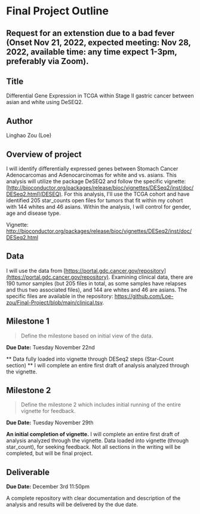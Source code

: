 # Final Project Outline

## Request for an extenstion due to a bad fever (Onset Nov 21, 2022, expected meeting: Nov 28, 2022, available time: any time expect 1-3pm, preferably via Zoom).

## Title
Differential Gene Expression in TCGA within Stage II gastric cancer between asian and white using DeSEQ2.

## Author
Linghao Zou (Loe)

## Overview of project

I will identify differentially expressed genes between Stomach Cancer Adenocarcomas and Adenocarcinomas for white and vs. asians. This analysis will utilize the package DeSEQ2 and follow the specific vignette: [http://bioconductor.org/packages/release/bioc/vignettes/DESeq2/inst/doc/DESeq2.html](DESEQ). For this analysis, I'll use the TCGA cohort and have identified 205 star_counts open files for tumors that fit within my cohort with 144 whites and 46 asians. Within the analysis, I will control for gender, age and disease type.

Vignette: [http://bioconductor.org/packages/release/bioc/vignettes/DESeq2/inst/doc/DESeq2.html
](http://bioconductor.org/packages/release/bioc/vignettes/DESeq2/inst/doc/DESeq2.html)

## Data

I will use the data from [https://portal.gdc.cancer.gov/repository](https://portal.gdc.cancer.gov/repository). Examining clinical data, there are 190 tumor samples (but 205 files in total, as some samples have relapses and thus two associated files), and 144 are whites and 46 are asians. The specific files are available in the repository: https://github.com/Loe-zou/Final-Project/blob/main/clinical.tsv.


## Milestone 1

> Define the milestone based on initial view of the data.

**Due Date:** Tuesday November 22nd

** Data fully loaded into vignette through DESeq2 steps (Star-Count section) ** I will complete an entire first draft of analysis analyzed through the vignette.


## Milestone 2

> Define the milestone 2 which includes initial running of the entire vignette for feedback.

**Due Date:** Tuesday November 29th

**An initial completion of vignette.** I will complete an entire first draft of analysis analyzed through the vignette. Data loaded into vignette (through star_count), for seeking feedback.  Not all sections in the writing will be completed, but will be final project.


## Deliverable

**Due Date:** December 3rd 11:50pm

A complete repository with clear documentation and description of the analysis and results will be delivered by the due date.
